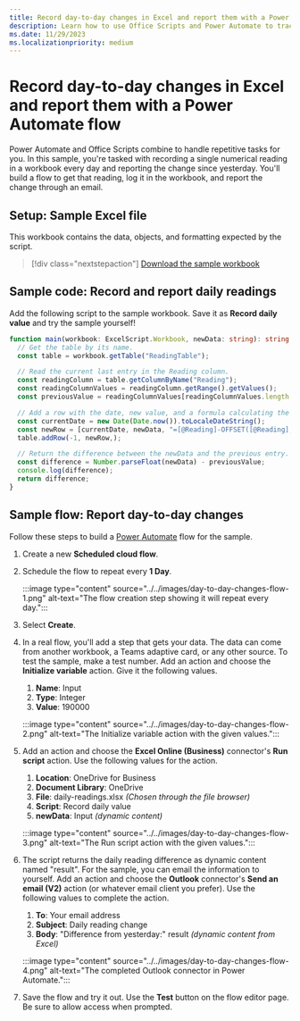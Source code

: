 ```yaml
---
title: Record day-to-day changes in Excel and report them with a Power Automate flow
description: Learn how to use Office Scripts and Power Automate to track value changes in a workbook
ms.date: 11/29/2023
ms.localizationpriority: medium
---
```


# Record day-to-day changes in Excel and report them with a Power Automate flow

Power Automate and Office Scripts combine to handle repetitive tasks for you. In this sample, you're tasked with recording a single numerical reading in a workbook every day and reporting the change since yesterday. You'll build a flow to get that reading, log it in the workbook, and report the change through an email.

## Setup: Sample Excel file

This workbook contains the data, objects, and formatting expected by the script.

> [!div class="nextstepaction"]
> [Download the sample workbook](daily-readings.xlsx)

## Sample code: Record and report daily readings

Add the following script to the sample workbook. Save it as **Record daily value** and try the sample yourself!

```TypeScript
function main(workbook: ExcelScript.Workbook, newData: string): string {
  // Get the table by its name.
  const table = workbook.getTable("ReadingTable");

  // Read the current last entry in the Reading column.
  const readingColumn = table.getColumnByName("Reading");
  const readingColumnValues = readingColumn.getRange().getValues();
  const previousValue = readingColumnValues[readingColumnValues.length - 1][0] as number;

  // Add a row with the date, new value, and a formula calculating the difference.
  const currentDate = new Date(Date.now()).toLocaleDateString();
  const newRow = [currentDate, newData, "=[@Reading]-OFFSET([@Reading],-1,0)"];
  table.addRow(-1, newRow,);

  // Return the difference between the newData and the previous entry.
  const difference = Number.parseFloat(newData) - previousValue;
  console.log(difference);
  return difference;
}
```

## Sample flow: Report day-to-day changes

Follow these steps to build a [Power Automate](https://powerautomate.microsoft.com/) flow for the sample.

1. Create a new **Scheduled cloud flow**.
1. Schedule the flow to repeat every **1 Day**.

    :::image type="content" source="../../images/day-to-day-changes-flow-1.png" alt-text="The flow creation step showing it will repeat every day.":::

1. Select **Create**.
1. In a real flow, you'll add a step that gets your data. The data can come from another workbook, a Teams adaptive card, or any other source. To test the sample, make a test number. Add an action and choose the **Initialize variable** action. Give it the following values.
    1. **Name**: Input
    1. **Type**: Integer
    1. **Value**: 190000

    :::image type="content" source="../../images/day-to-day-changes-flow-2.png" alt-text="The Initialize variable action with the given values.":::

1. Add an action and choose the **Excel Online (Business)** connector's **Run script** action. Use the following values for the action.
    1. **Location**: OneDrive for Business
    1. **Document Library**: OneDrive
    1. **File**: daily-readings.xlsx *(Chosen through the file browser)*
    1. **Script**: Record daily value
    1. **newData**: Input *(dynamic content)*

    :::image type="content" source="../../images/day-to-day-changes-flow-3.png" alt-text="The Run script action with the given values.":::

1. The script returns the daily reading difference as dynamic content named "result". For the sample, you can email the information to yourself. Add an action and choose the **Outlook** connector's **Send an email (V2)** action (or whatever email client you prefer). Use the following values to complete the action.
    1. **To**: Your email address
    1. **Subject**: Daily reading change
    1. **Body**: "Difference from yesterday:" result *(dynamic content from Excel)*

    :::image type="content" source="../../images/day-to-day-changes-flow-4.png" alt-text="The completed Outlook connector in Power Automate.":::

1. Save the flow and try it out. Use the **Test** button on the flow editor page. Be sure to allow access when prompted.
